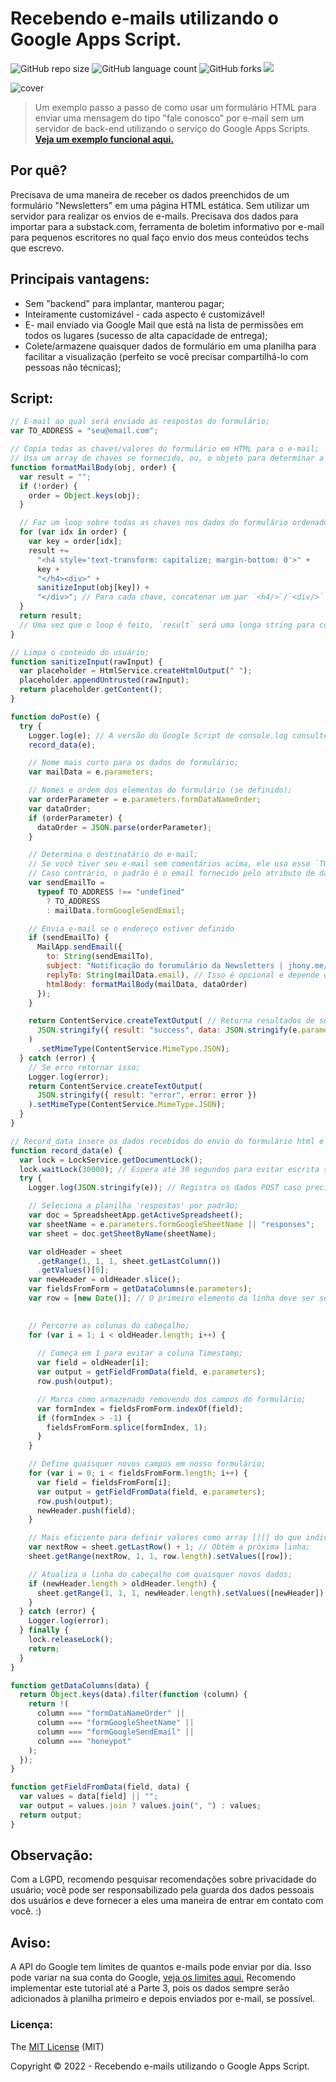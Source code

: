 # Recebendo e-mails utilizando o Google Apps Script.

![GitHub repo size](https://img.shields.io/github/repo-size/jhonyrdesouza/sending-email-in-google-apps-scripts?style=for-the-badge)
![GitHub language count](https://img.shields.io/github/languages/count/jhonyrdesouza/sending-email-in-google-apps-scripts?style=for-the-badge)
![GitHub forks](https://img.shields.io/github/forks/jhonyrdesouza/sending-email-in-google-apps-scripts?style=for-the-badge)
<img src="http://img.shields.io/static/v1?label=STATUS&message=CONCLUIDO&color=GREEN&style=for-the-badge"/>


![cover](https://jhonyrdesouza.github.io/cover.png)

> Um exemplo passo a passo de como usar um formulário HTML para enviar uma mensagem do tipo "fale conosco" por e-mail sem um servidor de back-end utilizando o serviço do Google Apps Scripts. **[Veja um exemplo funcional aqui.](https://jhony.me/links/)**

## Por quê?
Precisava de uma maneira de receber os dados preenchidos de um formulário "Newsletters" em uma página HTML estática. Sem utilizar um servidor para realizar os envios de e-mails. Precisava dos dados para importar para a substack.com, ferramenta de boletim informativo por e-mail para pequenos escritores no qual faço envio dos meus conteúdos techs que escrevo.

## Principais vantagens:
- Sem "backend" para implantar, manterou pagar;
- Inteiramente customizável - cada aspecto é customizável!
- E- mail enviado via Google Mail que está na lista de permissões em todos os lugares (sucesso de alta capacidade de entrega);
- Colete/armazene quaisquer dados de formulário em uma planilha para facilitar a visualização (perfeito se você precisar compartilhá-lo com pessoas não técnicas);

## Script:

``` js
// E-mail ao qual será enviado as respostas do formulário;
var TO_ADDRESS = "seu@email.com";

// Copia todas as chaves/valores do formulário em HTML para o e-mail;
// Usa um array de chaves se fornecido, ou, o objeto para determinar a ordem dos campos;
function formatMailBody(obj, order) {
  var result = "";
  if (!order) {
    order = Object.keys(obj);
  }

  // Faz um loop sobre todas as chaves nos dados do formulário ordenado;
  for (var idx in order) {
    var key = order[idx];
    result +=
      "<h4 style='text-transform: capitalize; margin-bottom: 0'>" +
      key +
      "</h4><div>" +
      sanitizeInput(obj[key]) +
      "</div>"; // Para cada chave, concatenar um par `<h4/>`/`<div/>` do nome da chave e seu valor e anexá-lo à string `result` criada no início;
  }
  return result;
  // Uma vez que o loop é feito, `result` será uma longa string para colocar no corpo do email;
}

// Limpa o conteúdo do usuário;
function sanitizeInput(rawInput) {
  var placeholder = HtmlService.createHtmlOutput(" ");
  placeholder.appendUntrusted(rawInput);
  return placeholder.getContent();
}

function doPost(e) {
  try {
    Logger.log(e); // A versão do Google Script de console.log consulte: Class Logger;
    record_data(e);

    // Nome mais curto para os dados de formulário;
    var mailData = e.parameters;

    // Nomes e ordem dos elementos do formulário (se definido);
    var orderParameter = e.parameters.formDataNameOrder;
    var dataOrder;
    if (orderParameter) {
      dataOrder = JSON.parse(orderParameter);
    }

    // Determina o destinatário do e-mail;
    // Se você tiver seu e-mail sem comentários acima, ele usa esse `TO_ADDRESS`
    // Caso contrário, o padrão é o email fornecido pelo atributo de dados do formulário;
    var sendEmailTo =
      typeof TO_ADDRESS !== "undefined"
        ? TO_ADDRESS
        : mailData.formGoogleSendEmail;

    // Envia e-mail se o endereço estiver definido
    if (sendEmailTo) {
      MailApp.sendEmail({
        to: String(sendEmailTo),
        subject: "Notificação do forumulário da Newsletters | jhony.me/links",
        replyTo: String(mailData.email), // Isso é opcional e depende do seu formulário realmente coletando um campo chamado `email`;
        htmlBody: formatMailBody(mailData, dataOrder)
      });
    }

    return ContentService.createTextOutput( // Retorna resultados de sucesso do JSON;
      JSON.stringify({ result: "success", data: JSON.stringify(e.parameters) })
    )
      .setMimeType(ContentService.MimeType.JSON);
  } catch (error) {
    // Se erro retornar isso;
    Logger.log(error);
    return ContentService.createTextOutput(
      JSON.stringify({ result: "error", error: error })
    ).setMimeType(ContentService.MimeType.JSON);
  }
}

// Record_data insere os dados recebidos do envio do formulário html e são os dados recebidos do POST;
function record_data(e) {
  var lock = LockService.getDocumentLock();
  lock.waitLock(30000); // Espera até 30 segundos para evitar escrita simultânea;
  try {
    Logger.log(JSON.stringify(e)); // Registra os dados POST caso precisemos depurá-los;

    // Seleciona a planilha 'respostas' por padrão;
    var doc = SpreadsheetApp.getActiveSpreadsheet();
    var sheetName = e.parameters.formGoogleSheetName || "responses";
    var sheet = doc.getSheetByName(sheetName);

    var oldHeader = sheet
      .getRange(1, 1, 1, sheet.getLastColumn())
      .getValues()[0];
    var newHeader = oldHeader.slice();
    var fieldsFromForm = getDataColumns(e.parameters);
    var row = [new Date()]; // O primeiro elemento da linha deve ser sempre um timestamp sendo dd/mm/aaaa hh:mm:ss;
    

    // Percorre as colunas do cabeçalho;
    for (var i = 1; i < oldHeader.length; i++) {
      
      // Começa em 1 para evitar a coluna Timestamp;
      var field = oldHeader[i];
      var output = getFieldFromData(field, e.parameters);
      row.push(output);

      // Marca como armazenado removendo dos campos do formulário;
      var formIndex = fieldsFromForm.indexOf(field);
      if (formIndex > -1) {
        fieldsFromForm.splice(formIndex, 1);
      }
    }

    // Define quaisquer novos campos em nosso formulário;
    for (var i = 0; i < fieldsFromForm.length; i++) {
      var field = fieldsFromForm[i];
      var output = getFieldFromData(field, e.parameters);
      row.push(output);
      newHeader.push(field);
    }

    // Mais eficiente para definir valores como array [][] do que individualmente;
    var nextRow = sheet.getLastRow() + 1; // Obtém a próxima linha;
    sheet.getRange(nextRow, 1, 1, row.length).setValues([row]);

    // Atualiza a linha do cabeçalho com quaisquer novos dados;
    if (newHeader.length > oldHeader.length) {
      sheet.getRange(1, 1, 1, newHeader.length).setValues([newHeader]);
    }
  } catch (error) {
    Logger.log(error);
  } finally {
    lock.releaseLock();
    return;
  }
}

function getDataColumns(data) {
  return Object.keys(data).filter(function (column) {
    return !(
      column === "formDataNameOrder" ||
      column === "formGoogleSheetName" ||
      column === "formGoogleSendEmail" ||
      column === "honeypot"
    );
  });
}

function getFieldFromData(field, data) {
  var values = data[field] || "";
  var output = values.join ? values.join(", ") : values;
  return output;
}
```



## Observação:
Com a LGPD, recomendo pesquisar recomendações sobre privacidade do usuário; você pode ser responsabilizado pela guarda dos dados pessoais dos usuários e deve fornecer a eles uma maneira de entrar em contato com você. :)

## Aviso:
A API do Google tem limites de quantos e-mails pode enviar por dia. Isso pode variar na sua conta do Google, [veja os limites aqui.](https://developers.google.com/apps-script/guides/services/quotas) Recomendo implementar este tutorial até a Parte 3, pois os dados sempre serão adicionados à planilha primeiro e depois enviados por e-mail, se possível.

### Licença:

The [MIT License]() (MIT)

Copyright :copyright: 2022 - Recebendo e-mails utilizando o Google Apps Script.



